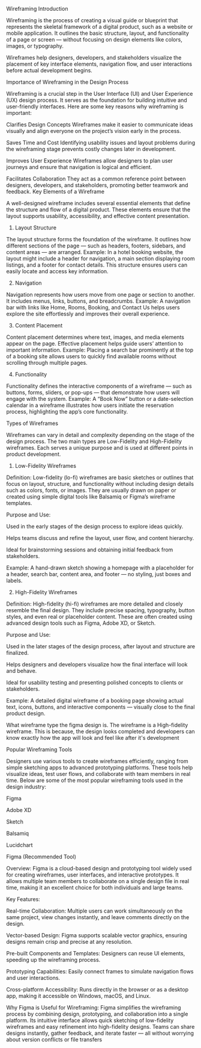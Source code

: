 Wireframing
Introduction

Wireframing is the process of creating a visual guide or blueprint that represents the skeletal framework of a digital product, such as a website or mobile application. It outlines the basic structure, layout, and functionality of a page or screen — without focusing on design elements like colors, images, or typography.

Wireframes help designers, developers, and stakeholders visualize the placement of key interface elements, navigation flow, and user interactions before actual development begins.

Importance of Wireframing in the Design Process

Wireframing is a crucial step in the User Interface (UI) and User Experience (UX) design process. It serves as the foundation for building intuitive and user-friendly interfaces. Here are some key reasons why wireframing is important:

Clarifies Design Concepts
Wireframes make it easier to communicate ideas visually and align everyone on the project’s vision early in the process.

Saves Time and Cost
Identifying usability issues and layout problems during the wireframing stage prevents costly changes later in development.

Improves User Experience
Wireframes allow designers to plan user journeys and ensure that navigation is logical and efficient.

Facilitates Collaboration
They act as a common reference point between designers, developers, and stakeholders, promoting better teamwork and feedback.
Key Elements of a Wireframe

A well-designed wireframe includes several essential elements that define the structure and flow of a digital product. These elements ensure that the layout supports usability, accessibility, and effective content presentation.

1. Layout Structure

The layout structure forms the foundation of the wireframe. It outlines how different sections of the page — such as headers, footers, sidebars, and content areas — are arranged.
Example: In a hotel booking website, the layout might include a header for navigation, a main section displaying room listings, and a footer for contact details. This structure ensures users can easily locate and access key information.

2. Navigation

Navigation represents how users move from one page or section to another. It includes menus, links, buttons, and breadcrumbs.
Example: A navigation bar with links like Home, Rooms, Booking, and Contact Us helps users explore the site effortlessly and improves their overall experience.

3. Content Placement

Content placement determines where text, images, and media elements appear on the page. Effective placement helps guide users’ attention to important information.
Example: Placing a search bar prominently at the top of a booking site allows users to quickly find available rooms without scrolling through multiple pages.

4. Functionality

Functionality defines the interactive components of a wireframe — such as buttons, forms, sliders, or pop-ups — that demonstrate how users will engage with the system.
Example: A “Book Now” button or a date-selection calendar in a wireframe illustrates how users initiate the reservation process, highlighting the app’s core functionality.

Types of Wireframes

Wireframes can vary in detail and complexity depending on the stage of the design process. The two main types are Low-Fidelity and High-Fidelity wireframes. Each serves a unique purpose and is used at different points in product development.

1. Low-Fidelity Wireframes

Definition:
Low-fidelity (lo-fi) wireframes are basic sketches or outlines that focus on layout, structure, and functionality without including design details such as colors, fonts, or images. They are usually drawn on paper or created using simple digital tools like Balsamiq or Figma’s wireframe templates.

Purpose and Use:

Used in the early stages of the design process to explore ideas quickly.

Helps teams discuss and refine the layout, user flow, and content hierarchy.

Ideal for brainstorming sessions and obtaining initial feedback from stakeholders.

Example:
A hand-drawn sketch showing a homepage with a placeholder for a header, search bar, content area, and footer — no styling, just boxes and labels.

2. High-Fidelity Wireframes

Definition:
High-fidelity (hi-fi) wireframes are more detailed and closely resemble the final design. They include precise spacing, typography, button styles, and even real or placeholder content. These are often created using advanced design tools such as Figma, Adobe XD, or Sketch.

Purpose and Use:

Used in the later stages of the design process, after layout and structure are finalized.

Helps designers and developers visualize how the final interface will look and behave.

Ideal for usability testing and presenting polished concepts to clients or stakeholders.

Example:
A detailed digital wireframe of a booking page showing actual text, icons, buttons, and interactive components — visually close to the final product design.

What wireframe type the figma design is.
The wireframe is a High-fidelity wireframe. This is because, the design looks completed and developers can know exactly how the app will look and feel like after it's development

Popular Wireframing Tools

Designers use various tools to create wireframes efficiently, ranging from simple sketching apps to advanced prototyping platforms. These tools help visualize ideas, test user flows, and collaborate with team members in real time. Below are some of the most popular wireframing tools used in the design industry:

Figma

Adobe XD

Sketch

Balsamiq

Lucidchart

Figma (Recommended Tool)

Overview:
Figma is a cloud-based design and prototyping tool widely used for creating wireframes, user interfaces, and interactive prototypes. It allows multiple team members to collaborate on a single design file in real time, making it an excellent choice for both individuals and large teams.

Key Features:

Real-time Collaboration: Multiple users can work simultaneously on the same project, view changes instantly, and leave comments directly on the design.

Vector-based Design: Figma supports scalable vector graphics, ensuring designs remain crisp and precise at any resolution.

Pre-built Components and Templates: Designers can reuse UI elements, speeding up the wireframing process.

Prototyping Capabilities: Easily connect frames to simulate navigation flows and user interactions.

Cross-platform Accessibility: Runs directly in the browser or as a desktop app, making it accessible on Windows, macOS, and Linux.

Why Figma is Useful for Wireframing:
Figma simplifies the wireframing process by combining design, prototyping, and collaboration into a single platform. Its intuitive interface allows quick sketching of low-fidelity wireframes and easy refinement into high-fidelity designs. Teams can share designs instantly, gather feedback, and iterate faster — all without worrying about version conflicts or file transfers
